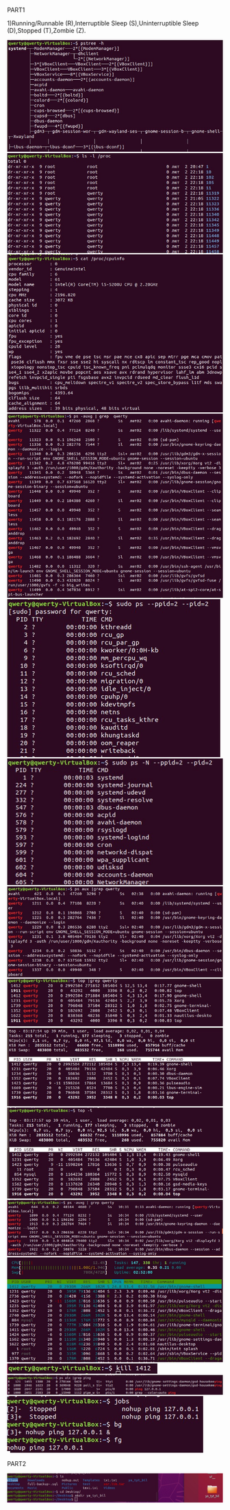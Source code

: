PART1

1)Running/Runnable (R),Interruptible Sleep (S),Uninterruptible Sleep (D),Stopped (T),Zombie (Z).


![alt text](https://github.com/cawa21/DevOps_online_kharkiv_2020Q42021Q1/blob/main/m5/task5.3/image/1.jpg)
![alt text](https://github.com/cawa21/DevOps_online_kharkiv_2020Q42021Q1/blob/main/m5/task5.3/image/2.jpg)
![alt text](https://github.com/cawa21/DevOps_online_kharkiv_2020Q42021Q1/blob/main/m5/task5.3/image/3.jpg)
![alt text](https://github.com/cawa21/DevOps_online_kharkiv_2020Q42021Q1/blob/main/m5/task5.3/image/4.jpg)
![alt text](https://github.com/cawa21/DevOps_online_kharkiv_2020Q42021Q1/blob/main/m5/task5.3/image/5.jpg)
![alt text](https://github.com/cawa21/DevOps_online_kharkiv_2020Q42021Q1/blob/main/m5/task5.3/image/6.jpg)
![alt text](https://github.com/cawa21/DevOps_online_kharkiv_2020Q42021Q1/blob/main/m5/task5.3/image/7.jpg)
![alt text](https://github.com/cawa21/DevOps_online_kharkiv_2020Q42021Q1/blob/main/m5/task5.3/image/8.jpg)
![alt text](https://github.com/cawa21/DevOps_online_kharkiv_2020Q42021Q1/blob/main/m5/task5.3/image/9.jpg)
![alt text](https://github.com/cawa21/DevOps_online_kharkiv_2020Q42021Q1/blob/main/m5/task5.3/image/10.jpg)
![alt text](https://github.com/cawa21/DevOps_online_kharkiv_2020Q42021Q1/blob/main/m5/task5.3/image/11.jpg)
![alt text](https://github.com/cawa21/DevOps_online_kharkiv_2020Q42021Q1/blob/main/m5/task5.3/image/12.jpg)
![alt text](https://github.com/cawa21/DevOps_online_kharkiv_2020Q42021Q1/blob/main/m5/task5.3/image/13.jpg)
![alt text](https://github.com/cawa21/DevOps_online_kharkiv_2020Q42021Q1/blob/main/m5/task5.3/image/14.jpg)
![alt text](https://github.com/cawa21/DevOps_online_kharkiv_2020Q42021Q1/blob/main/m5/task5.3/image/15.jpg)


PART2


![alt text](https://github.com/cawa21/DevOps_online_kharkiv_2020Q42021Q1/blob/main/m5/task5.3/image/16.jpg)
